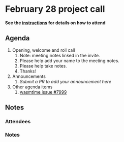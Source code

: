 # February 28 project call

**See the [instructions](../README.md) for details on how to attend**

## Agenda
1. Opening, welcome and roll call
    1. Note: meeting notes linked in the invite.
    1. Please help add your name to the meeting notes.
    1. Please help take notes.
    1. Thanks!
1. Announcements
    1. _Submit a PR to add your announcement here_
1. Other agenda items
    1. [wasmtime issue #7999](https://github.com/bytecodealliance/wasmtime/issues/7999)

## Notes

### Attendees

### Notes

